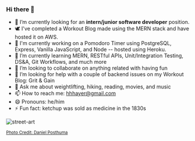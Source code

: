 ### Hi there 👋

- 🔭 I’m currently looking for an **intern/junior software developer** position.
- 🕊️ I've completed a Workout Blog made using the MERN stack and have hosted it on AWS. 
- 🧮 I'm currently working on a Pomodoro Timer using PostgreSQL, Express, Vanilla JavaScript, and Node -- hosted using Heroku.
- 🌱 I’m currently learning MERN, RESTful APIs, Unit/Integration Testing, DS&A, Git Workflows, and much more
- 👯 I’m looking to collaborate on anything related with having fun
- 🤔 I’m looking for help with a couple of backend issues on my Workout Blog: Grit & Gain
- 💬 Ask me about weightlifting, hiking, reading, movies, and music
- 📫 How to reach me: hhhayer@gmail.com 
- 😄 Pronouns: he/him
- ⚡ Fun fact: ketchup was sold as medicine in the 1830s



![street-art](https://images.unsplash.com/photo-1494435845424-47a556728b93?ixid=MnwxMjA3fDB8MHxwaG90by1wYWdlfHx8fGVufDB8fHx8&ixlib=rb-1.2.1&auto=format&fit=crop&w=800&q=80)

<sub>[Photo Credit: Daniel Posthuma](https://unsplash.com/@danposthuma)</sub>
